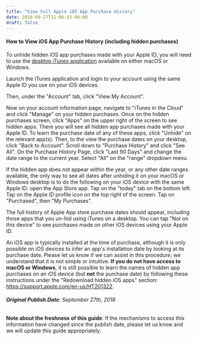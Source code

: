 ```yaml
---
title: "View Full Apple iOS App Purchase History"
date: 2018-09-27T12:06:53-04:00
draft: false
---
```

#### How to View iOS App Purchase History (including hidden purchases)

To unhide hidden iOS app purchases made with your Apple ID, you will need to use the [desktop iTunes application](https://www.apple.com/itunes/download/) available on either macOS or Windows. 


Launch the iTunes application and login to your account using the same Apple ID you use on your iOS devices. 

Then, under the "Account" tab, click "View My Account". 

Now on your account information page, navigate to "iTunes in the Cloud" and click "Manage" on your hidden purchases. Once on the hidden purchases screen, click "Apps" on the upper right of the screen to see hidden apps. There you will see all hidden app purchases made with your Apple ID. To learn the purchase date of any of these apps, click "Unhide" on the relevant app(s). Then, to the view the purchase dates on your desktop, click "Back to Account". Scroll down to "Purchase History" and click "See All". On the Purchase History Page, click "Last 90 Days" and change the date range to the current year. Select "All" on the "range" dropdown menu.

 If the hidden app does not appear within the year, or any other date ranges available, the only way to see all dates after unhiding it on your macOS or Windows desktop is to do the following on your iOS device with the same Apple ID: open the App Store app. Tap on the "today" tab on the bottom left. Tap on the Apple ID profile icon on the top right of the screen. Tap on "Purchased", then "My Purchases".


 The full history of Apple App store purchase dates should appear, including those apps that you un-hid using iTunes on a desktop. You can tap "Not on this device" to see purchases made on other iOS devices using your Apple ID.

An iOS app is typically installed at the time of purchase, although it is only possible on iOS devices to infer an app's installation date by looking at its purchase date. Please let us know if we can assist in this procedure; we understand that it is not simple or intuitive. **If you do not have access to macOS or Windows**, it is still possible to learn the names of hidden app purchases on an iOS device (but **not** the purchase date) by following these instructions under the "Redownload hidden iOS apps" section: https://support.apple.com/en-us/HT201322.

###### **Original Publish Date**: _September 27th, 2018_
**Note about the freshness of this guide**: If the mechanisms to access this
information have changed since the publish date, please let us know and we will update this guide
appropriately.
